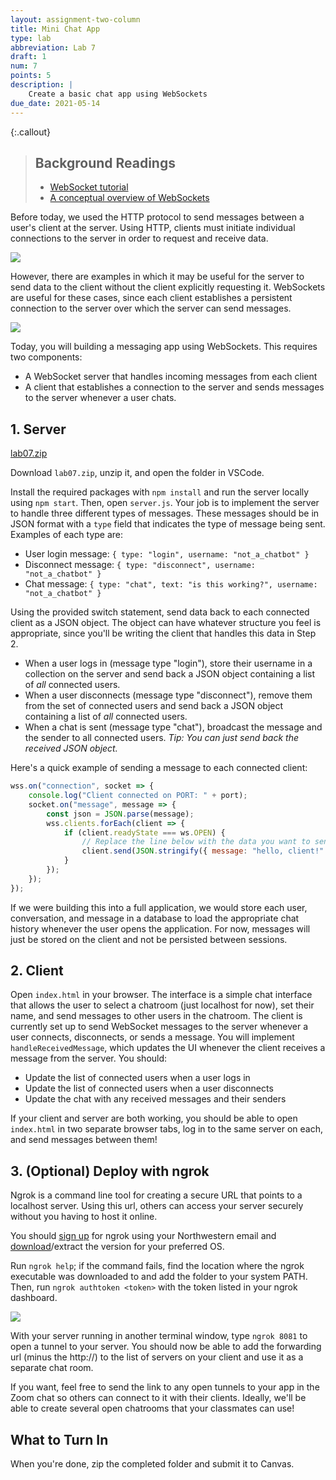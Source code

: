 ```yaml
---
layout: assignment-two-column
title: Mini Chat App
type: lab
abbreviation: Lab 7
draft: 1
num: 7
points: 5
description: |
    Create a basic chat app using WebSockets
due_date: 2021-05-14
---
```


{:.callout}
> ## Background Readings
> * <a href="https://developer.mozilla.org/en-US/docs/Web/API/WebSockets_API/Writing_WebSocket_client_applications" target="_blank">WebSocket tutorial</a>
> * <a href="https://www.ably.io/topic/websockets" target="_blank">A conceptual overview of WebSockets</a>

Before today, we used the HTTP protocol to send messages between a user's client at the server. Using HTTP, clients must initiate individual connections to the server in order to request and receive data.

<img class="large frame" src="/spring2021/assets/images/lab07/img1.png" />

However, there are examples in which it may be useful for the server to send data to the client without the client explicitly requesting it. WebSockets are useful for these cases, since each client establishes a persistent connection to the server over which the server can send messages.

<img class="large frame" src="/spring2021/assets/images/lab07/img2.png" />

Today, you will building a messaging app using WebSockets. This requires two components:

- A WebSocket server that handles incoming messages from each client
- A client that establishes a connection to the server and sends messages to the server whenever a user chats.

## 1. Server

<a class="nu-button" href="/spring2021/course-files/assignments/lab07.zip">lab07.zip<i class="fas fa-download" aria-hidden="true"></i></a>

Download `lab07.zip`, unzip it, and open the folder in VSCode.

Install the required packages with `npm install` and run the server locally using `npm start`. Then, open `server.js`. Your job is to implement the server to handle three different types of messages. These messages should be in JSON format with a `type` field that indicates the type of message being sent. Examples of each type are:

- User login message: `{ type: "login", username: "not_a_chatbot" }`
- Disconnect message: `{ type: "disconnect", username: "not_a_chatbot" }`
- Chat message: `{ type: "chat", text: "is this working?", username: "not_a_chatbot" }`

Using the provided switch statement, send data back to each connected client as a JSON object. The object can have whatever structure you feel is appropriate, since you'll be writing the client that handles this data in Step 2.

- When a user logs in (message type "login"), store their username in a collection on the server and send back a JSON object containing a list of _all_ connected users.
- When a user disconnects (message type "disconnect"), remove them from the set of connected users and send back a JSON object containing a list of _all_ connected users.
- When a chat is sent (message type "chat"), broadcast the message and the sender to all connected users. _Tip: You can just send back the received JSON object._

Here's a quick example of sending a message to each connected client:

```javascript
wss.on("connection", socket => {
    console.log("Client connected on PORT: " + port);
    socket.on("message", message => {
        const json = JSON.parse(message);
        wss.clients.forEach(client => {
            if (client.readyState === ws.OPEN) {
                // Replace the line below with the data you want to send
                client.send(JSON.stringify({ message: "hello, client!" }));
            }
        });
    });
});
```

If we were building this into a full application, we would store each user, conversation, and message in a database to load the appropriate chat history whenever the user opens the application. For now, messages will just be stored on the client and not be persisted between sessions.

## 2. Client

Open `index.html` in your browser. The interface is a simple chat interface that allows the user to select a chatroom (just localhost for now), set their name, and send messages to other users in the chatroom. The client is currently set up to send WebSocket messages to the server whenever a user connects, disconnects, or sends a message. You will implement `handleReceivedMessage`, which updates the UI whenever the client receives a message from the server. You should:

- Update the list of connected users when a user logs in
- Update the list of connected users when a user disconnects
- Update the chat with any received messages and their senders

If your client and server are both working, you should be able to open `index.html` in two separate browser tabs, log in to the same server on each, and send messages between them!

## 3. (Optional) Deploy with ngrok

Ngrok is a command line tool for creating a secure URL that points to a localhost server. Using this url, others can access your server securely without you having to host it online.

You should [sign up](https://dashboard.ngrok.com/signup) for ngrok using your Northwestern email and [download](https://ngrok.com/download)/extract the version for your preferred OS.

Run `ngrok help`; if the command fails, find the location where the ngrok executable was downloaded to and add the folder to your system PATH. Then, run `ngrok authtoken <token>` with the token listed in your ngrok dashboard.

<img class="large frame" src="/spring2021/assets/images/lab07/img3.png" />

With your server running in another terminal window, type `ngrok 8081` to open a tunnel to your server. You should now be able to add the forwarding url (minus the http://) to the list of servers on your client and use it as a separate chat room.

If you want, feel free to send the link to any open tunnels to your app in the Zoom chat so others can connect to it with their clients. Ideally, we'll be able to create several open chatrooms that your classmates can use!

## What to Turn In

When you're done, zip the completed folder and submit it to Canvas.
